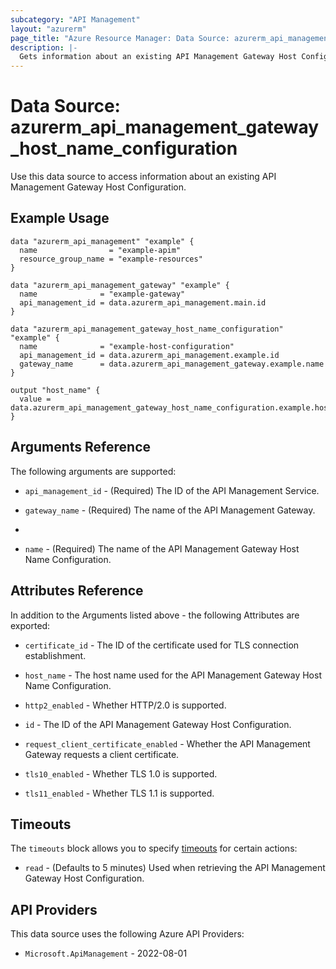 ```yaml
---
subcategory: "API Management"
layout: "azurerm"
page_title: "Azure Resource Manager: Data Source: azurerm_api_management_gateway_host_name_configuration"
description: |-
  Gets information about an existing API Management Gateway Host Configuration.
---
```


# Data Source: azurerm_api_management_gateway_host_name_configuration

Use this data source to access information about an existing API Management Gateway Host Configuration.

## Example Usage

```hcl
data "azurerm_api_management" "example" {
  name                = "example-apim"
  resource_group_name = "example-resources"
}

data "azurerm_api_management_gateway" "example" {
  name              = "example-gateway"
  api_management_id = data.azurerm_api_management.main.id
}

data "azurerm_api_management_gateway_host_name_configuration" "example" {
  name              = "example-host-configuration"
  api_management_id = data.azurerm_api_management.example.id
  gateway_name      = data.azurerm_api_management_gateway.example.name
}

output "host_name" {
  value = data.azurerm_api_management_gateway_host_name_configuration.example.host_name
}
```

## Arguments Reference

The following arguments are supported:

* `api_management_id` - (Required) The ID of the API Management Service.

* `gateway_name` - (Required) The name of the API Management Gateway.
* 
* `name` - (Required) The name of the API Management Gateway Host Name Configuration.

## Attributes Reference

In addition to the Arguments listed above - the following Attributes are exported: 

* `certificate_id` - The ID of the certificate used for TLS connection establishment.

* `host_name` - The host name used for the API Management Gateway Host Name Configuration.

* `http2_enabled` - Whether HTTP/2.0 is supported.

* `id` - The ID of the API Management Gateway Host Configuration.

* `request_client_certificate_enabled` - Whether the API Management Gateway requests a client certificate.

* `tls10_enabled` - Whether TLS 1.0 is supported.

* `tls11_enabled` - Whether TLS 1.1 is supported.

## Timeouts

The `timeouts` block allows you to specify [timeouts](https://www.terraform.io/docs/configuration/resources.html#timeouts) for certain actions:

* `read` - (Defaults to 5 minutes) Used when retrieving the API Management Gateway Host Configuration.

## API Providers
<!-- This section is generated, changes will be overwritten -->
This data source uses the following Azure API Providers:

* `Microsoft.ApiManagement` - 2022-08-01
